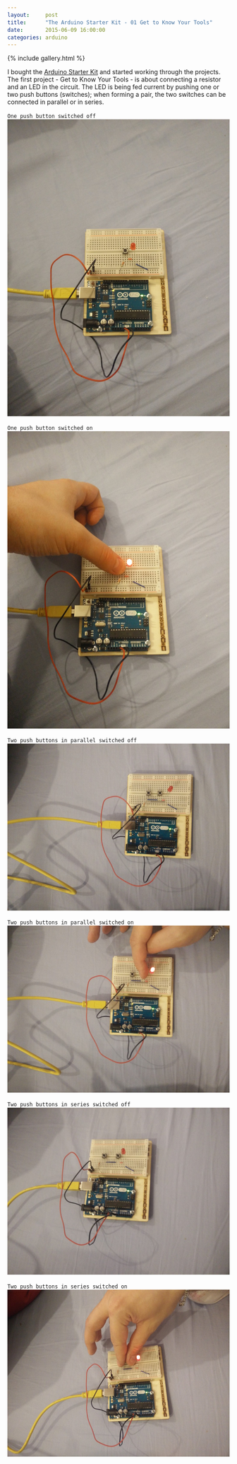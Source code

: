 ```yaml
---
layout:     post
title:      "The Arduino Starter Kit - 01 Get to Know Your Tools"
date:       2015-06-09 16:00:00
categories: arduino
---
```


{% include gallery.html %}

I bought the [Arduino Starter Kit](http://www.arduino.cc/en/Main/ArduinoStarterKit) and started working through the projects. The first project - Get to Know Your Tools - is about connecting a resistor and an LED in the circuit. The LED is being fed current by pushing one or two push buttons (switches); when forming a pair, the two switches can be connected in parallel or in series.

`One push button switched off`  
<a href="/assets/images/arduino-starterkit-01-switch-off.jpg" data-lightbox="gallery" title="One push button switched off">
    <img src="/assets/images/thumbs/arduino-starterkit-01-switch-off.jpg" alt="One push button - switched off" />
</a>

`One push button switched on`  
<a href="/assets/images/arduino-starterkit-01-switch-on.jpg" data-lightbox="gallery" title="One push button switched on">
    <img src="/assets/images/thumbs/arduino-starterkit-01-switch-on.jpg" alt="One push button - switched on" />
</a>

`Two push buttons in parallel switched off`  
<a href="/assets/images/arduino-starterkit-01-two-switches-parallel-off.jpg" data-lightbox="gallery" title="Two push buttons in parallel switched off">
    <img src="/assets/images/thumbs/arduino-starterkit-01-two-switches-parallel-off.jpg" alt="Two push buttons in parallel - switched off" />
</a>

`Two push buttons in parallel switched on`  
<a href="/assets/images/arduino-starterkit-01-two-switches-parallel-on.jpg" data-lightbox="gallery" title="Two push buttons in parallel switched on - If either switch is pressed the LED will light on">
    <img src="/assets/images/thumbs/arduino-starterkit-01-two-switches-parallel-on.jpg" alt="Two push buttons in parallel - switched on" />
</a>

`Two push buttons in series switched off`  
<a href="/assets/images/arduino-starterkit-01-two-switches-series-off.jpg" data-lightbox="gallery" title="Two push buttons in series switched off">
    <img src="/assets/images/thumbs/arduino-starterkit-01-two-switches-series-off.jpg" alt="Two push buttons in series - switched off" />
</a>

`Two push buttons in series switched on`  
<a href="/assets/images/arduino-starterkit-01-two-switches-series-on.jpg" data-lightbox="gallery" title="Two push buttons in series switched off - Both switches must be pressed for the LED to light on">
    <img src="/assets/images/thumbs/arduino-starterkit-01-two-switches-series-on.jpg" alt="Two push buttons in series - switched on"/>
</a>